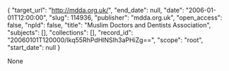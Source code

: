 {
  "target_url": "http://mdda.org.uk/", 
  "end_date": null, 
  "date": "2006-01-01T12:00:00", 
  "slug": 114936, 
  "publisher": "mdda.org.uk", 
  "open_access": false, 
  "npld": false, 
  "title": "Muslim Doctors and Dentists Association", 
  "subjects": [], 
  "collections": [], 
  "record_id": "20060101T120000/Ikq55RhPdHlNSIh3aPHiZg==", 
  "scope": "root", 
  "start_date": null
}

None